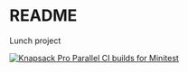 # README

Lunch project

[![Knapsack Pro Parallel CI builds for Minitest](https://img.shields.io/badge/Knapsack%20Pro-Parallel%20%2F%20Minitest-%230074ff)](https://knapsackpro.com/dashboard/organizations/934/projects/891/test_suites/1283/builds?utm_campaign=organization-id-934&utm_content=test-suite-id-1283&utm_medium=readme&utm_source=knapsack-pro-badge&utm_term=project-id-891)
